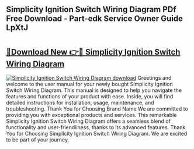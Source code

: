 ## Simplicity Ignition Switch Wiring Diagram PDf Free Download - Part-edk Service Owner Guide LpXtJ

# <h2><a href="http://dfhq38x.blite.top/?on=Simplicity+Ignition+Switch+Wiring+Diagram">🔗Download New 👉🔴 Simplicity Ignition Switch Wiring Diagram</a></h2>

[![Simplicity Ignition Switch Wiring Diagram download](https://i.imgur.com/lujVjoI.png)](http://dfhq38x.blite.top/?on=Simplicity+Ignition+Switch+Wiring+Diagram)
Greetings and welcome to the user manual for your newly bought Simplicity Ignition Switch Wiring Diagram. This manual is designed to help you navigate the features and functions of your product with ease. Inside, you will find detailed instructions for installation, usage, maintenance, and troubleshooting. Thank You for Choosing Brand Name We are committed to providing you with exceptional products and services. This remarkable Simplicity Ignition Switch Wiring Diagram offers a seamless blend of functionality and user-friendliness, thanks to its advanced features. Thank You for Choosing Simplicity Ignition Switch Wiring Diagram. We are excited to be part of your journey.
